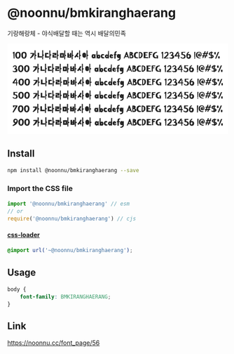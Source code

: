 # @noonnu/bmkiranghaerang

기랑해랑체 - 야식배달할 때는 역시 배달의민족

![example](./example.png)

## Install

```bash
npm install @noonnu/bmkiranghaerang --save
```

### Import the CSS file

```js
import '@noonnu/bmkiranghaerang' // esm
// or
require('@noonnu/bmkiranghaerang') // cjs
```

#### [css-loader](https://github.com/webpack-contrib/css-loader)

```css
@import url('~@noonnu/bmkiranghaerang');
```

## Usage

```css
body {
    font-family: BMKIRANGHAERANG;
}
```

## Link

https://noonnu.cc/font_page/56
